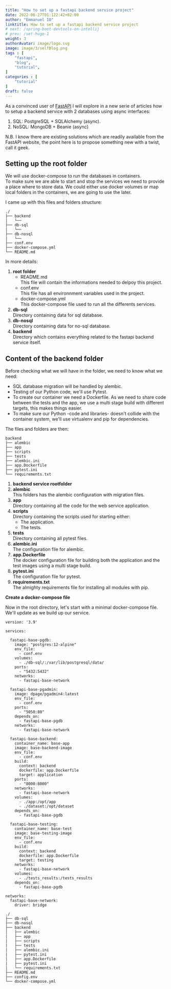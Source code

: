 ```yaml
---
title: "How to set up a fastapi backend service project"
date: 2022-06-27T01:122:42+02:00
author: "Emmanuel IO"
linktitle: How to set up a fastapi backend service project
# next: /spring-boot-devtools-on-intellij
# prev: /set-hugo-1
weight: 3
authorAvatar: image/logo.svg
image: image/3/selfBlog.png
tags : [
    "fastapi",
    "blog",
    "tutorial",
]
categories : [
    "tutorial"
]
draft: false
---
```


As a convinced user of [FastAPI](https://fastapi.tiangolo.com/) I will explore in a new serie of articles how to setup a backend service with 2 databases using async interfaces:

1. SQL: PostgreSQL + SQLAlchemy (async).
2. NoSQL: MongoDB + Beanie (async)

N.B. I know there are existing solutions which are readily available from the FastAPI website, the point here is to propose something new with a twist, call it geek.

## **Setting up the root folder**

We will use docker-compose to run the databases in containers.  
To make sure we are able to start and stop the services we need to provide a place where to store data. We could either use docker volumes or map local folders in the containers, we are going to use the later.

I came up with this files and folders structure:

```text
./
├── backend 
|   └── 
├── db-sql
|   └── 
├── db-nosql
|   └── 
├── conf.env
├── docker-compose.yml
└── README.md
```

In more details:

1. **root folder**  
   * README.md  
     This file will contain the informations needed to delpoy this project.  
   * conf.env  
     This file has all environnment variables used in the project.
   * docker-compose.yml  
     This docker-compose file used to run all the differents services.
2. **db-sql**  
   Directory containing data for sql database.
3. **db-nosql**  
   Directory containing data for no-sql database.
4. **backend**  
   Directory which contains everything related to the fastapi backend service itself.

## **Content of the backend folder**

Before checking what we will have in the folder, we need to know what we need:  

* SQL database migration will be handled by alembic.
* Testing of our Python code, we'll use Pytest.
* To create our container we need a Dockerfile. As we need to share code between the tests and the app, we use a multi stage build with different targets, this makes things easier.
* To make sure our Python -code and libraries- doesn't collide with the container system, we'll use virtualenv and pip for dependencies.

The files and folders are then:

```text
backend
├── alembic
├── app
├── scripts
├── tests
├── alembic.ini
├── app.Dockerfile
├── pytest.ini
└── requirements.txt
```

1. **backend service rootfolder**  
2. **alembic**  
   This folders has the alembic configuration with migration files.
3. **app**  
   Directory containing all the code for the web service application.
4. **scripts**  
   Directory containing the scripts used for starting either:
   * The application.
   * The tests.
5. **tests**  
   Directory containing all pytest files.
6. **alembic.ini**  
   The configuration file for alembic.
7. **app.Dockerfile**  
   The docker configuration file for building both the application and the test images using a multi stage build.
8. **pytest.ini**  
   The configuration file for pytest.
9. **requirements.txt**  
   The almighty requirements file for installing all modules with pip.

**Create a docker-compose file**

Now in the root directory, let's start with a minimal docker-compose file.
We'll update as we build up our service.

```text
version: '3.9'

services:

  fastapi-base-pgdb:
    image: "postgres:12-alpine"
    env_file:
      - conf.env
    volumes:
      - ./db-sql/:/var/lib/postgresql/data/
    ports:
      - "5432:5432"
    networks:
      - fastapi-base-network

  fastapi-base-pgadmin:
    image: dpage/pgadmin4:latest
    env_file:
      - conf.env
    ports:
      - "5050:80"
    depends_on:
      - fastapi-base-pgdb
    networks:
      - fastapi-base-network

  fastapi-base-backend:
    container_name: base-app
    image: base-backend-image
    env_file:
      - conf.env
    build:
      context: backend
      dockerfile: app.Dockerfile
      target: application
    ports:
      - "8000:8000"
    networks:
      - fastapi-base-network
    volumes:
      - ./app:/opt/app
      - ./dataset:/opt/dataset
    depends_on:
      - fastapi-base-pgdb

  fastapi-base-testing:
    container_name: base-test
    image: base-testing-image
    env_file:
      - conf.env
    build:
      context: backend
      dockerfile: app.Dockerfile
      target: testing
    networks:
      - fastapi-base-network
    volumes:
      - ./tests_results:/tests_results
    depends_on:
      - fastapi-base-pgdb

networks:
  fastapi-base-network:
    driver: bridge
```

```text
./
├── db-sql
├── db-nosql
├── backend 
│   ├── alembic
|   ├── app
|   ├── scripts
|   ├── tests
|   ├── alembic.ini
|   ├── pytest.ini
|   ├── app.Dockerfile
|   ├── pytest.ini
|   └── requirements.txt
├── README.md
├── config.env
└── docker-compose.yml
```
